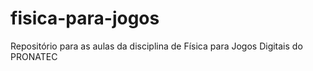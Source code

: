# fisica-para-jogos


Repositório para as aulas da disciplina de Física para Jogos Digitais do PRONATEC
